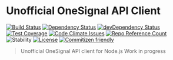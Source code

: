 # Unofficial OneSignal API Client
[![Build Status](https://img.shields.io/travis/leosuncin/onesignal-api-client.svg?style=flat)](https://travis-ci.org/leosuncin/onesignal-api-client)
[![Dependency Status](https://img.shields.io/david/leosuncin/onesignal-api-client.svg?style=flat)](https://david-dm.org/leosuncin/onesignal-api-client)
[![devDependency Status](https://img.shields.io/david/dev/leosuncin/onesignal-api-client.svg?style=flat)](https://david-dm.org/leosuncin/onesignal-api-client#info=devDependencies)
[![Test Coverage](https://img.shields.io/codecov/c/github/leosuncin/onesignal-api-client.svg?style=flat)](https://codecov.io/gh/leosuncin/onesignal-api-client)
[![Code Climate Issues](https://img.shields.io/codeclimate/issues/github/leosuncin/onesignal-api-client.svg?style=flat)](https://codeclimate.com/github/leosuncin/onesignal-api-client)
[![Repo Reference Count](https://img.shields.io/sourcegraph/rrc//github.com/leosuncin/onesignal-api-client.svg?style=flat)](https://sourcegraph.com/github.com/leosuncin/onesignal-api-client)
![Stability](https://img.shields.io/badge/stability-WIP-red.svg?style=flat)
[![License](https://img.shields.io/github/license/leosuncin/onesignal-api-client.svg?style=flat)](https://github.com/leosuncin/onesignal-api-client/blob/master/LICENSE)
[![Commitizen friendly](https://img.shields.io/badge/commitizen-friendly-brightgreen.svg?style=flat)](http://commitizen.github.io/cz-cli/)

> Unofficial OneSignal API client for Node.js
> Work in progress
